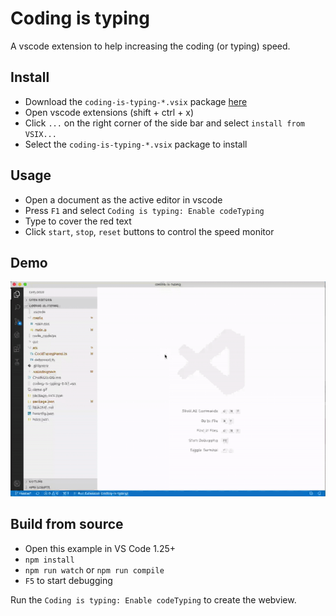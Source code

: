 # Coding is typing

A vscode extension to help increasing the coding (or typing) speed.

## Install

- Download the `coding-is-typing-*.vsix` package [here](https://github.com/killxin/coding-is-typing/releases)
- Open vscode extensions (shift + ctrl + x)
- Click `...` on the right corner of the side bar and select `install from VSIX...`
- Select the `coding-is-typing-*.vsix` package to install

## Usage

- Open a document as the active editor in vscode
- Press `F1` and select `Coding is typing: Enable codeTyping`
- Type to cover the red text
- Click `start`, `stop`, `reset` buttons to control the speed monitor

## Demo

![demo](media/demo.gif)

## Build from source

- Open this example in VS Code 1.25+
- `npm install`
- `npm run watch` or `npm run compile`
- `F5` to start debugging

Run the `Coding is typing: Enable codeTyping` to create the webview.
